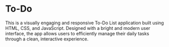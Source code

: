 # To-Do
This is a visually engaging and responsive To-Do List application built using HTML, CSS, and JavaScript. Designed with a bright and modern user interface, the app allows users to efficiently manage their daily tasks through a clean, interactive experience.
